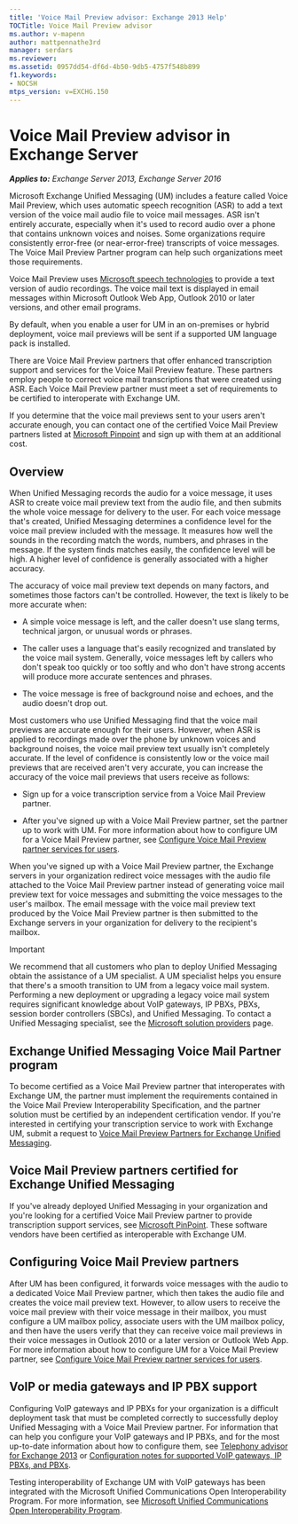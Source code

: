 ```yaml
---
title: 'Voice Mail Preview advisor: Exchange 2013 Help'
TOCTitle: Voice Mail Preview advisor
ms.author: v-mapenn
author: mattpennathe3rd
manager: serdars
ms.reviewer:
ms.assetid: 0957dd54-df6d-4b50-9db5-4757f548b899
f1.keywords:
- NOCSH
mtps_version: v=EXCHG.150
---
```


# Voice Mail Preview advisor in Exchange Server

_**Applies to:** Exchange Server 2013, Exchange Server 2016_

Microsoft Exchange Unified Messaging (UM) includes a feature called Voice Mail Preview, which uses automatic speech recognition (ASR) to add a text version of the voice mail audio file to voice mail messages. ASR isn't entirely accurate, especially when it's used to record audio over a phone that contains unknown voices and noises. Some organizations require consistently error-free (or near-error-free) transcripts of voice messages. The Voice Mail Preview Partner program can help such organizations meet those requirements.

Voice Mail Preview uses [Microsoft speech technologies](https://go.microsoft.com/fwlink/p/?linkId=187348) to provide a text version of audio recordings. The voice mail text is displayed in email messages within Microsoft Outlook Web App, Outlook 2010 or later versions, and other email programs.

By default, when you enable a user for UM in an on-premises or hybrid deployment, voice mail previews will be sent if a supported UM language pack is installed.

There are Voice Mail Preview partners that offer enhanced transcription support and services for the Voice Mail Preview feature. These partners employ people to correct voice mail transcriptions that were created using ASR. Each Voice Mail Preview partner must meet a set of requirements to be certified to interoperate with Exchange UM.

If you determine that the voice mail previews sent to your users aren't accurate enough, you can contact one of the certified Voice Mail Preview partners listed at [Microsoft Pinpoint](https://go.microsoft.com/fwlink/p/?LinkId=281966) and sign up with them at an additional cost.

## Overview

When Unified Messaging records the audio for a voice message, it uses ASR to create voice mail preview text from the audio file, and then submits the whole voice message for delivery to the user. For each voice message that's created, Unified Messaging determines a confidence level for the voice mail preview included with the message. It measures how well the sounds in the recording match the words, numbers, and phrases in the message. If the system finds matches easily, the confidence level will be high. A higher level of confidence is generally associated with a higher accuracy.

The accuracy of voice mail preview text depends on many factors, and sometimes those factors can't be controlled. However, the text is likely to be more accurate when:

- A simple voice message is left, and the caller doesn't use slang terms, technical jargon, or unusual words or phrases.

- The caller uses a language that's easily recognized and translated by the voice mail system. Generally, voice messages left by callers who don't speak too quickly or too softly and who don't have strong accents will produce more accurate sentences and phrases.

- The voice message is free of background noise and echoes, and the audio doesn't drop out.

Most customers who use Unified Messaging find that the voice mail previews are accurate enough for their users. However, when ASR is applied to recordings made over the phone by unknown voices and background noises, the voice mail preview text usually isn't completely accurate. If the level of confidence is consistently low or the voice mail previews that are received aren't very accurate, you can increase the accuracy of the voice mail previews that users receive as follows:

- Sign up for a voice transcription service from a Voice Mail Preview partner.

- After you've signed up with a Voice Mail Preview partner, set the partner up to work with UM. For more information about how to configure UM for a Voice Mail Preview partner, see [Configure Voice Mail Preview partner services for users](configure-voice-mail-preview-partner-services-exchange-2013-help.md).

When you've signed up with a Voice Mail Preview partner, the Exchange servers in your organization redirect voice messages with the audio file attached to the Voice Mail Preview partner instead of generating voice mail preview text for voice messages and submitting the voice messages to the user's mailbox. The email message with the voice mail preview text produced by the Voice Mail Preview partner is then submitted to the Exchange servers in your organization for delivery to the recipient's mailbox.

> [!IMPORTANT]
> We recommend that all customers who plan to deploy Unified Messaging obtain the assistance of a UM specialist. A UM specialist helps you ensure that there's a smooth transition to UM from a legacy voice mail system. Performing a new deployment or upgrading a legacy voice mail system requires significant knowledge about VoIP gateways, IP PBXs, PBXs, session border controllers (SBCs), and Unified Messaging. To contact a Unified Messaging specialist, see the [Microsoft solution providers](https://go.microsoft.com/fwlink/p/?LinkId=261951) page.

## Exchange Unified Messaging Voice Mail Partner program

To become certified as a Voice Mail Preview partner that interoperates with Exchange UM, the partner must implement the requirements contained in the Voice Mail Preview Interoperability Specification, and the partner solution must be certified by an independent certification vendor. If you're interested in certifying your transcription service to work with Exchange UM, submit a request to [Voice Mail Preview Partners for Exchange Unified Messaging](mailto:vmppp@microsoft.com).

## Voice Mail Preview partners certified for Exchange Unified Messaging

If you've already deployed Unified Messaging in your organization and you're looking for a certified Voice Mail Preview partner to provide transcription support services, see [Microsoft PinPoint](https://go.microsoft.com/fwlink/p/?LinkId=281966). These software vendors have been certified as interoperable with Exchange UM.

## Configuring Voice Mail Preview partners

After UM has been configured, it forwards voice messages with the audio to a dedicated Voice Mail Preview partner, which then takes the audio file and creates the voice mail preview text. However, to allow users to receive the voice mail preview with their voice message in their mailbox, you must configure a UM mailbox policy, associate users with the UM mailbox policy, and then have the users verify that they can receive voice mail previews in their voice messages in Outlook 2010 or a later version or Outlook Web App. For more information about how to configure UM for a Voice Mail Preview partner, see [Configure Voice Mail Preview partner services for users](configure-voice-mail-preview-partner-services-exchange-2013-help.md).

## VoIP or media gateways and IP PBX support

Configuring VoIP gateways and IP PBXs for your organization is a difficult deployment task that must be completed correctly to successfully deploy Unified Messaging with a Voice Mail Preview partner. For information that can help you configure your VoIP gateways and IP PBXs, and for the most up-to-date information about how to configure them, see [Telephony advisor for Exchange 2013](telephony-advisor-for-exchange-2013-exchange-2013-help.md) or [Configuration notes for supported VoIP gateways, IP PBXs, and PBXs](configuration-notes-for-voip-gateways-exchange-2013-help.md).

Testing interoperability of Exchange UM with VoIP gateways has been integrated with the Microsoft Unified Communications Open Interoperability Program. For more information, see [Microsoft Unified Communications Open Interoperability Program](https://go.microsoft.com/fwlink/p/?linkId=132071).
